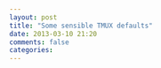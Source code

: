 ```yaml
---
layout: post
title: "Some sensible TMUX defaults"
date: 2013-03-10 21:20
comments: false
categories:
---
```


<script src="https://gist.github.com/cacoco/4033534.js"></script>
